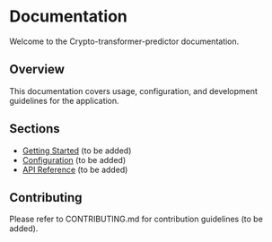 # Documentation

Welcome to the Crypto-transformer-predictor documentation.

## Overview
This documentation covers usage, configuration, and development guidelines for the application.

## Sections
- [Getting Started](getting_started.md) (to be added)
- [Configuration](configuration.md) (to be added)
- [API Reference](api_reference.md) (to be added)

## Contributing
Please refer to CONTRIBUTING.md for contribution guidelines (to be added).